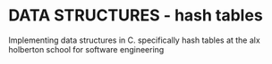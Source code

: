 # DATA STRUCTURES - hash tables
Implementing data structures in C. specifically hash tables at the alx holberton school for software engineering
